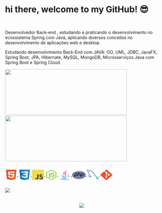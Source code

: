 <h1>hi there, welcome to my GitHub! 😎 </h1>
<br>

<p>Desenvolvedor Back-end , estudando e praticando o desenvolvimento no ecossistema Spring com Java, aplicando diversos conceitos no desenvolvimento de aplicações web e desktop.</p>

<p>Estudando desenvolvimento Back-End com JAVA: OO, UML, JDBC, JavaFX, Spring Boot, JPA, Hibernate, MySQL, MongoDB, Microsserviços Java com Spring Boot e Spring Cloud.</p>

<div>
  <a href="https://github.com/alisson-ribeiro">
  
  <img height="150em" width="400em" src="https://github-readme-stats.vercel.app/api?username=alisson-ribeiro&show_icons=true&theme=dark&include_all_commits=true&count_private=true"/>
  
  <img height="150em"  width="400em" src="https://github-readme-stats.vercel.app/api/top-langs/?username=alisson-ribeiro&layout=compact&langs_count=6&theme=dark"/>
  
</div>

<div style="display: inline_block"><br>
  <img align="center" alt="Alisson-HTML" height="35" width="40" src="https://raw.githubusercontent.com/devicons/devicon/master/icons/html5/html5-original.svg">
  <img align="center" alt="Alisson-CSS" height="35" width="40" src="https://raw.githubusercontent.com/devicons/devicon/master/icons/css3/css3-original.svg">
  <img align="center" alt="Alisson-JAVASCRIPT" height="35" width="40" src="https://raw.githubusercontent.com/devicons/devicon/master/icons/javascript/javascript-original.svg">
  <img align="center" alt="Alisson-NODEJS" height="35" width="40" src="https://raw.githubusercontent.com/devicons/devicon/master/icons/nodejs/nodejs-original.svg">
  <img align="center" alt="Alisson-JAVA" height="35" width="40" src="https://raw.githubusercontent.com/devicons/devicon/master/icons/java/java-original.svg">
  <img align="center" alt="Alisson-PHP" height="50" width="45" src="https://raw.githubusercontent.com/devicons/devicon/master/icons/php/php-original.svg">
  <img align="center" alt="Alisson-MYSQL" height="35" width="40" src="https://raw.githubusercontent.com/devicons/devicon/master/icons/mysql/mysql-original.svg">
  <img align="center" alt="Alisson-GIT" height="35" width="40" src="https://raw.githubusercontent.com/devicons/devicon/master/icons/git/git-original.svg">
</div>
  
<br>
  
<div>
  <a href="https://www.linkedin.com/in/alisson-ribeiro-69680653/" target="_blank"><img src="https://img.shields.io/badge/-LinkedIn-%230077B5?style=for-the-badge&logo=linkedin&logoColor=white" target="_blank"></a>
</div>
<br>
<p align="center"> <img alingn="center" src="https://profile-counter.glitch.me/alisson-ribeiro/count.svg" /></p>
